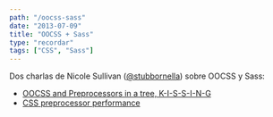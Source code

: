 ```yaml
---
path: "/oocss-sass"
date: "2013-07-09"
title: "OOCSS + Sass"
type: "recordar"
tags: ["CSS", "Sass"]
---
```


Dos charlas de Nicole Sullivan ([@stubbornella](https://twitter.com/stubbornella)) sobre OOCSS y Sass:

- [OOCSS and Preprocessors in a tree, K-I-S-S-I-N-G](http://youtu.be/GhX8iPcDSsI)
- [CSS preprocessor performance](http://youtu.be/0NDyopLKE1w)
